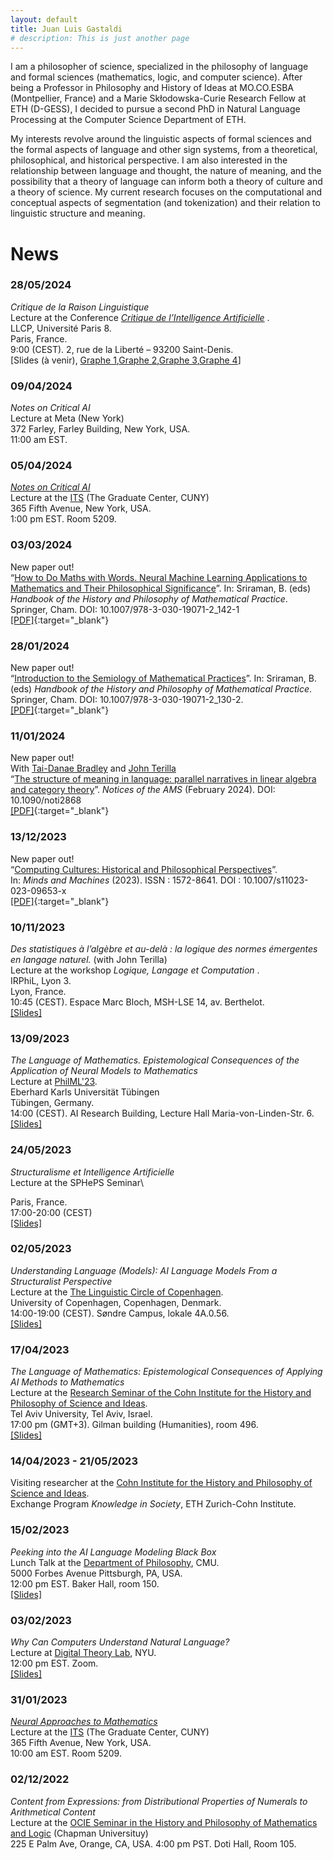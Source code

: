 ```yaml
---
layout: default
title: Juan Luis Gastaldi
# description: This is just another page
---
```


<!-- <script src="{{ 'assets/js/random-color.js' }}"></script> -->

I am a philosopher of science, specialized in the philosophy of language and formal sciences (mathematics, logic, and computer science). After being a Professor in Philosophy and History of Ideas at MO.CO.ESBA (Montpellier, France) and a Marie Skłodowska-Curie Research Fellow at ETH (D-GESS), I decided to pursue a second PhD in Natural Language Processing at the Computer Science Department of ETH.

My interests revolve around the linguistic aspects of formal sciences and the formal aspects of language and other sign systems, from a theoretical, philosophical, and historical perspective. I am also interested in the relationship between language and thought, the nature of meaning, and the possibility that a theory of language can inform both a theory of culture and a theory of science. My current research focuses on the computational and conceptual aspects of segmentation (and tokenization) and their relation to linguistic structure and meaning.

<!-- I am a philosopher of science, specialized in the philosophy and history of formal knowledge (mathematics, logic, and computer science), philosophy of language and Natural Language Processing.

My research focuses on the formalization of meaning as a central problem of modern and contemporary science, determined by a complex articulation between logic, mathematics, linguistics, and computer science. Developing the principles of historical epistemology, I propose an understanding of the emergence and evolution of formal knowledge, from early 19th century mathematized logic to contemporary computer science, guided by the problematic constitution of a theory of formal languages at the intersection of natural and social sciences. More recently, I have focused on the technical, theoretical, and philosophical aspects of neural computational models of language, addressing each one of those dimensions through a renewal of the structuralist tradition. -->

# News

### 28/05/2024
*Critique de la Raison Linguistique*\
Lecture at the Conference [*Critique de l’Intelligence Artificielle*](https://llcp.univ-paris8.fr/colloque-international-critique-de-l-intelligence-artificielle-enjeux) .\
LLCP, Université Paris 8.\
Paris, France.\
9:00 (CEST). 2, rue de la Liberté – 93200 Saint-Denis.\
[Slides (à venir), [Graphe 1](assets/pdf/slides/C.html),[Graphe 2](assets/pdf/slides/Cop.html),[Graphe 3](assets/pdf/slides/C+Cop.html),[Graphe 4](assets/pdf/slides/C_Cop.html)]

### 09/04/2024
*Notes on Critical AI*\
Lecture at Meta (New York)\
372 Farley, Farley Building, New York, USA.\
11:00 am EST.

### 05/04/2024
[*Notes on Critical AI*](https://itsatcuny.org/calendar/2024/4/5/critical-ai-with-juan-luis-gastaldi)\
Lecture at the [ITS](https://itsatcuny.org) (The Graduate Center, CUNY)\
365 Fifth Avenue, New York, USA.\
1:00 pm EST. Room 5209.

### 03/03/2024
New paper out!\
“[How to Do Maths with Words. Neural Machine Learning Applications to Mathematics and Their Philosophical Significance](https://link.springer.com/referenceworkentry/10.1007/978-3-030-19071-2_142-1)”. In: Sriraman, B. (eds) *Handbook of the History and Philosophy of Mathematical Practice*. Springer, Cham. DOI: 10.1007/978-3-030-19071-2_142-1\
[[PDF]](./assets/pdf/pubs/Gastaldi2023c_s.pdf){:target="_blank"}

### 28/01/2024
New paper out!\
“[Introduction to the Semiology of Mathematical Practices](https://link.springer.com/referenceworkentry/10.1007/978-3-030-19071-2_130-2)”.  In: Sriraman, B. (eds) *Handbook of the History and Philosophy of Mathematical Practice*. Springer, Cham. DOI: 10.1007/978-3-030-19071-2_130-2.\
[[PDF]](./assets/pdf/pubs/Gastaldi2023d_s.pdf){:target="_blank"}

### 11/01/2024
New paper out!\
With [Tai-Danae Bradley](https://www.math3ma.com/about) and [John Terilla](https://qcpages.qc.cuny.edu/~jterilla/)\
“[The structure of meaning in language: parallel narratives in linear algebra and category theory](https://www.ams.org/journals/notices/202402/noti2868/noti2868.html?adat=February%202024&trk=2868&galt=none&cat=feature&pdfissue=202402&pdffile=rnoti-p174.pdf)”. *Notices of the AMS* (February 2024). DOI: 10.1090/noti2868\
[[PDF]](./assets/pdf/pubs/BradleyGastaldiTerilla2023.pdf){:target="_blank"}

### 13/12/2023
New paper out!\
“[Computing Cultures: Historical and Philosophical Perspectives](https://link.springer.com/article/10.1007/s11023-023-09653-x)”. \
In: *Minds and Machines* (2023). ISSN : 1572-8641. DOI : 10.1007/s11023-023-09653-x\
[[PDF]](./assets/pdf/pubs/Gastaldi2023e.pdf){:target="_blank"}

### 10/11/2023
*Des statistiques à l’algèbre et au-delà : la logique des normes émergentes en langage naturel.* (with John Terilla)\
Lecture at the workshop *Logique, Langage et Computation* .\
IRPhiL, Lyon 3.\
Lyon, France.\
10:45 (CEST). Espace Marc Bloch, MSH-LSE 14, av. Berthelot.\
[[Slides]](./assets/pdf/slides/gastaldi_231110_lyon.pdf)

### 13/09/2023
*The Language of Mathematics. Epistemological Consequences of the Application of Neural Models to Mathematics*\
Lecture at [PhilML'23](https://sites.google.com/view/philml-tuebingen/program).\
Eberhard Karls Universität Tübingen\
Tübingen, Germany.\
14:00 (CEST). AI Research Building, Lecture Hall Maria-von-Linden-Str. 6.\
[[Slides]](./assets/pdf/slides/gastaldi_230913_philml.pdf)

### 24/05/2023
*Structuralisme et Intelligence Artificielle*\
Lecture at the SPHePS Seminar\
<!-- [The Linguistic Circle of Copenhagen](https://lingvistkredsen.ku.dk/kalender/foraar-2023/understanding-language/).\ -->
Paris, France.\
17:00-20:00 (CEST)\
[[Slides]](./assets/pdf/slides/gastaldi_230524_spheps.pdf)

### 02/05/2023
*Understanding Language (Models): AI Language Models From a Structuralist Perspective*\
Lecture at the [The Linguistic Circle of Copenhagen](https://lingvistkredsen.ku.dk/kalender/foraar-2023/understanding-language/).\
University of Copenhagen, Copenhagen, Denmark.\
14:00-19:00 (CEST). Søndre Campus, lokale 4A.0.56.\
[[Slides]](./assets/pdf/slides/gastaldi_230502_cph.pdf)

### 17/04/2023
*The Language of Mathematics: Epistemological Consequences of Applying AI Methods to Mathematics*\
Lecture at the [Research Seminar of the Cohn Institute for the History and Philosophy of Science and Ideas](https://humanities.tau.ac.il/cohn/news/research_seminar_17-4-2023).\
Tel Aviv University, Tel Aviv, Israel.\
17:00 pm (GMT+3). Gilman building (Humanities), room 496.\
[[Slides]](./assets/pdf/slides/gastaldi_170403_cohn.pdf)

### 14/04/2023 - 21/05/2023
Visiting researcher at the [Cohn Institute for the History and Philosophy of Science and Ideas](https://en-humanities.tau.ac.il/cohn).\
Exchange Program *Knowledge in Society*, ETH Zurich-Cohn Institute.

### 15/02/2023
*Peeking into the AI Language Modeling Black Box*\
Lunch Talk at the [Department of Philosophy](https://www.cmu.edu/dietrich/philosophy/), CMU.\
5000 Forbes Avenue Pittsburgh, PA, USA.\
12:00 pm EST. Baker Hall, room 150.\
[[Slides]](./assets/pdf/slides/gastaldi_230215_cmu.pdf)

### 03/02/2023
*Why Can Computers Understand Natural Language?*\
Lecture at [Digital Theory Lab](https://digitaltheorylab.org), NYU.\
12:00 pm EST. Zoom.\
[[Slides]](./assets/pdf/slides/gastaldi_230203_nyu.pdf)

### 31/01/2023
[*Neural Approaches to Mathematics*](https://itsatcuny.org/calendar/2023/1/30/its-tutorial-talk-juan-luis-gastaldi)\
Lecture at the [ITS](https://itsatcuny.org) (The Graduate Center, CUNY)\
365 Fifth Avenue, New York, USA.\
10:00 am EST. Room 5209.

### 02/12/2022
*Content from Expressions: from Distributional Properties of Numerals to Arithmetical Content*\
Lecture at the [OCIE Seminar in the History and Philosophy of Mathematics and Logic](https://faculty.ucr.edu/~reck/OCIE-Group.html) (Chapman Universituy)\
225 E Palm Ave, Orange, CA, USA.
4:00 pm PST. Doti Hall, Room 105.
